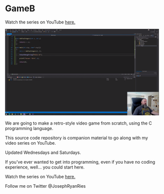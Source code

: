 # GameB

 Watch the series on YouTube [here.](https://www.youtube.com/playlist?list=PLlaINRtydtNWuRfd4Ra3KeD6L9FP_tDE7)
 
![YouTube_Screenshot](YoutubeScreenshot.png "YouTube_Screenshot")

 We are going to make a retro-style video game from scratch, using the C programming language.
 
 This source code repository is companion material to go along with my video series on YouTube.

 Updated Wednesdays and Saturdays.

 If you've ever wanted to get into programming, even if you have no coding experience, well... you could start here.

 Watch the series on YouTube [here.](https://www.youtube.com/playlist?list=PLlaINRtydtNWuRfd4Ra3KeD6L9FP_tDE7)
 
 Follow me on Twitter @JosephRyanRies
 
